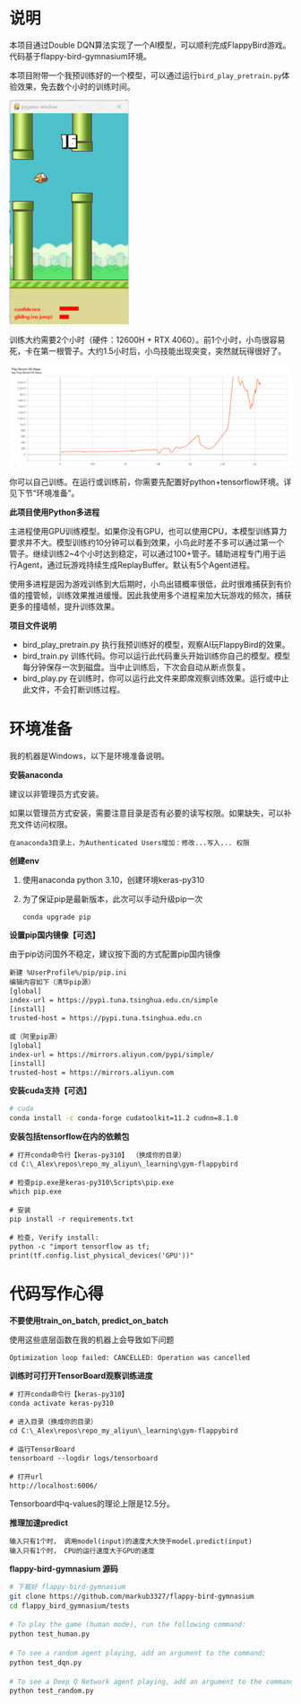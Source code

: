 # 说明

本项目通过Double DQN算法实现了一个AI模型，可以顺利完成FlappyBird游戏。代码基于flappy-bird-gymnasium环境。

本项目附带一个我预训练好的一个模型，可以通过运行```bird_play_pretrain.py```体验效果，免去数个小时的训练时间。

<img src="dqn.gif" alt="dqn" />



训练大约需要2个小时（硬件：12600H + RTX 4060）。前1个小时，小鸟很容易死，卡在第一根管子。大约1.5小时后，小鸟技能出现突变，突然就玩得很好了。

<img src="score.png" style="zoom:67%;" />



你可以自己训练。在运行或训练前，你需要先配置好python+tensorflow环境。详见下节“环境准备”。



**此项目使用Python多进程**

主进程使用GPU训练模型。如果你没有GPU，也可以使用CPU，本模型训练算力要求并不大。模型训练约10分钟可以看到效果，小鸟此时差不多可以通过第一个管子。继续训练2~4个小时达到稳定，可以通过100+管子。辅助进程专门用于运行Agent，通过玩游戏持续生成ReplayBuffer。默认有5个Agent进程。

使用多进程是因为游戏训练到大后期时，小鸟出错概率很低，此时很难捕获到有价值的撞管帧，训练效果推进缓慢。因此我使用多个进程来加大玩游戏的频次，捕获更多的撞墙帧，提升训练效果。



**项目文件说明**

- bird_play_pretrain.py 执行我预训练好的模型，观察AI玩FlappyBird的效果。
- bird_train.py 训练代码。你可以运行此代码重头开始训练你自己的模型。模型每分钟保存一次到磁盘。当中止训练后，下次会自动从断点恢复。
- bird_play.py 在训练时，你可以运行此文件来即席观察训练效果。运行或中止此文件，不会打断训练过程。



# 环境准备

我的机器是Windows，以下是环境准备说明。



**安装anaconda**

建议以非管理员方式安装。

如果以管理员方式安装，需要注意目录是否有必要的读写权限。如果缺失，可以补充文件访问权限。

```
在anaconda3目录上，为Authenticated Users增加：修改...写入... 权限
```



**创建env**

1. 使用anaconda python 3.10，创建环境keras-py310

2. 为了保证pip是最新版本，此次可以手动升级pip一次
   ```
   conda upgrade pip
   ```



**设置pip国内镜像【可选】**

由于pip访问国外不稳定，建议按下面的方式配置pip国内镜像

```
新建 %UserProfile%/pip/pip.ini
编辑内容如下（清华pip源）
[global]
index-url = https://pypi.tuna.tsinghua.edu.cn/simple
[install]
trusted-host = https://pypi.tuna.tsinghua.edu.cn

或（阿里pip源）
[global]
index-url = https://mirrors.aliyun.com/pypi/simple/
[install]
trusted-host = https://mirrors.aliyun.com
```

**安装cuda支持【可选】**

```bash
# cuda
conda install -c conda-forge cudatoolkit=11.2 cudnn=8.1.0
```

**安装包括tensorflow在内的依赖包**

```
# 打开conda命令行【keras-py310】 （换成你的目录）
cd C:\_Alex\repos\repo_my_aliyun\_learning\gym-flappybird

# 检查pip.exe是keras-py310\Scripts\pip.exe
which pip.exe

# 安装
pip install -r requirements.txt

# 检查, Verify install:
python -c "import tensorflow as tf; print(tf.config.list_physical_devices('GPU'))"
```



# 代码写作心得

**不要使用train_on_batch,  predict_on_batch**

使用这些底层函数在我的机器上会导致如下问题

```
Optimization loop failed: CANCELLED: Operation was cancelled
```

**训练时可打开TensorBoard观察训练进度**

````
# 打开conda命令行【keras-py310】
conda activate keras-py310

# 进入目录（换成你的目录）
cd C:\_Alex\repos\repo_my_aliyun\_learning\gym-flappybird

# 运行TensorBoard
tensorboard --logdir logs/tensorboard

# 打开url
http://localhost:6006/
````

Tensorboard中q-values的理论上限是12.5分。

**推理加速predict**

```
输入只有1个时， 调用model(input)的速度大大快于model.predict(input)
输入只有1个时， CPU的运行速度大于GPU的速度
```

**flappy-bird-gymnasium 源码**

```bash
# 下载好 flappy-bird-gymnasium 
git clone https://github.com/markub3327/flappy-bird-gymnasium
cd flappy_bird_gymnasium/tests

# To play the game (human mode), run the following command:
python test_human.py

# To see a random agent playing, add an argument to the command:
python test_dqn.py

# To see a Deep Q Network agent playing, add an argument to the command:
python test_random.py
```